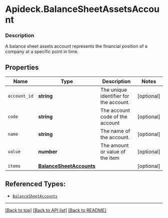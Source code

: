 # Apideck.BalanceSheetAssetsAccount

### Description

A balance sheet assets account represents the financial position of a company at a specific point in time.

## Properties
Name | Type | Description | Notes
------------ | ------------- | ------------- | -------------
`account_id` | **string** | The unique identifier for the account. | [optional] 
`code` | **string** | The account code of the account | [optional] 
`name` | **string** | The name of the account. | [optional] 
`value` | **number** | The amount or value of the item | [optional] 
`items` | [**BalanceSheetAccounts**](BalanceSheetAccounts.md) |  | [optional] 





## Referenced Types:




* [`BalanceSheetAccounts`](BalanceSheetAccounts.md)

---

[[Back to top]](#) [[Back to API list]](../../../../README.md#documentation-for-api-endpoints) [[Back to README]](../../../../README.md)


